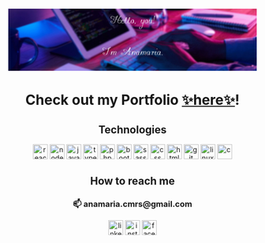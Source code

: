 ![This is an image](https://github.com/acamaras0/acamaras0/blob/main/img/banner.png)

<p align="center">
  <h1 align="center">Check out my Portfolio <a href="https://acamaras0.github.io/anamaria-camarasan/">✨here✨</a>!</h1>
</p>
<p align="center">
    <h2 align="center">Technologies</h2>
</p>
<p align="center">
      <img src="https://upload.wikimedia.org/wikipedia/commons/thumb/a/a7/React-icon.svg/2300px-React-icon.svg.png" width="30" height="30" title="react"/>
      <img src="https://nodejs.org/static/images/logo.svg" width="30" height="30" title="nodejs"/>
      <img src="https://cdn.jsdelivr.net/gh/devicons/devicon/icons/javascript/javascript-original.svg" width="30" height="30" title="javascript"/>
      <img src="https://cdn.jsdelivr.net/gh/devicons/devicon/icons/typescript/typescript-original.svg" width="30" height="30" title="typescript"/>
      <img src="https://cdn.jsdelivr.net/gh/devicons/devicon/icons/php/php-original.svg" width="30" height="30" title="php"/>
      <img src="https://cdn.jsdelivr.net/gh/devicons/devicon/icons/bootstrap/bootstrap-original.svg" width="30" height="30" title="bootstrap"/>
      <img src="https://cdn.jsdelivr.net/gh/devicons/devicon/icons/sass/sass-original.svg" width="30" height="30" title="sass"/>
      <img src="https://cdn.jsdelivr.net/gh/devicons/devicon/icons/css3/css3-original.svg" width="30" height="30" title="css"/>
      <img src="https://cdn.jsdelivr.net/gh/devicons/devicon/icons/html5/html5-original.svg" width="30" height="30" title="html"/>
      <img src="https://cdn.jsdelivr.net/gh/devicons/devicon/icons/git/git-original.svg" width="30" height="30" title="git">
      <img src="https://cdn.jsdelivr.net/gh/devicons/devicon/icons/linux/linux-original.svg" width="30" height="30" title="linux">
      <img src="https://cdn.jsdelivr.net/gh/devicons/devicon/icons/c/c-original.svg" width="30" height="30" title="c">
</p>
<p align="center">
      <h2 align="center"> How to reach me</h2>
      <h3 align="center">📫 anamaria.cmrs@gmail.com</h3>
      <p align="center">
      <a href="https://www.linkedin.com/in/anamaria-camarasan-179615244/">
      <img src="https://cdn.jsdelivr.net/gh/devicons/devicon/icons/linkedin/linkedin-original.svg" width="30" height="30" title="linkedin"></a>
      <a href="https://www.instagram.com/anamaria.cmrs/">
      <img src="https://upload.wikimedia.org/wikipedia/commons/thumb/e/e7/Instagram_logo_2016.svg/264px-Instagram_logo_2016.svg.png?20210403190622" width="30" height="30" title="instagram"></a>
      <a href="https://www.facebook.com/anna.tellervo/">
      <img src="https://cdn.jsdelivr.net/gh/devicons/devicon/icons/facebook/facebook-original.svg" width="30" height="30" title="facebook"></a>
      </p>

</p>


<!--
**acamaras0/acamaras0** is a ✨ _special_ ✨ repository because its `README.md` (this file) appears on your GitHub profile.

Here are some ideas to get you started:

- 🔭 I’m currently working on ...
- 🌱 I’m currently learning ...
- 👯 I’m looking to collaborate on ...
- 🤔 I’m looking for help with ...
- 💬 Ask me about ...
- 📫 How to reach me: ...
- 😄 Pronouns: ...
- ⚡ Fun fact: ...
-->
